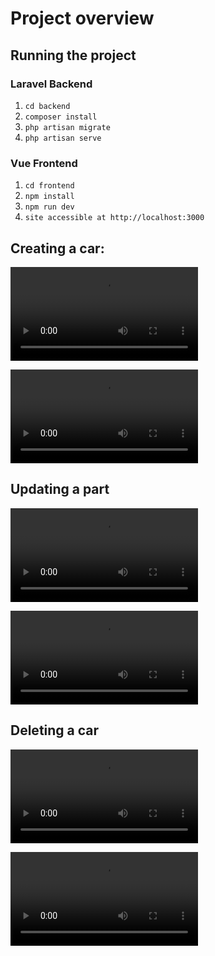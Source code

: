 # Project overview

## Running the project

### Laravel Backend
1. `cd backend`
2. `composer install`
3. `php artisan migrate`
4. `php artisan serve`

### Vue Frontend
1. `cd frontend`
2. `npm install`
3. `npm run dev`
4. `site accessible at http://localhost:3000`

## Creating a car:

![](https://ra1g.eu/autodiely/creating_car.mp4)

<video controls>
  <source src="https://ra1g.eu/autodiely/creating_car.mp4" type="video/mp4">
</video>

## Updating a part

![](https://ra1g.eu/autodiely/updating_part.mp4)

<video controls>
  <source src="https://ra1g.eu/autodiely/updating_part.mp4" type="video/mp4">
</video>

## Deleting a car

![](https://ra1g.eu/autodiely/deleting_car.mp4)

<video controls>
  <source src="https://ra1g.eu/autodiely/deleting_car.mp4" type="video/mp4">
</video>
